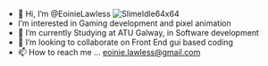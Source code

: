 - 👋 Hi, I’m @EoinieLawless
 ![SlimeIdle64x64](https://user-images.githubusercontent.com/98411506/215774773-d3561b97-9fd9-42d2-bf60-d1bd598b4ecf.gif) 
- I’m interested in Gaming development and pixel animation
- 🌱 I’m currently Studying at ATU Galway, in Software development
- 💞️ I’m looking to collaborate on Front End gui based coding 
- 📫 How to reach me ... eoinie.lawless@gmail.com


<!---
EoinieLawless/EoinieLawless is a ✨ special ✨ repository because its `README.md` (this file) appears on your GitHub profile.
You can click the Preview link to take a look at your changes.
--->
